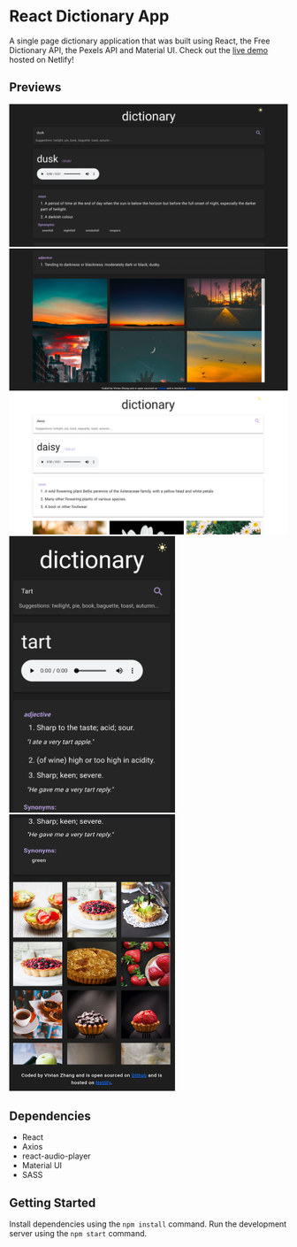 # React Dictionary App

A single page dictionary application that was built using React, the Free Dictionary API, the Pexels API and Material UI. Check out the [live demo](https://aesthetic-froyo.netlify.app/) hosted on Netlify!

## Previews

!["Dark Mode version"](https://github.com/vvynz/dictionary-app/blob/main/src/Docs/dictionary_app_dark_ver.png)
!["Dark Mode version example 2"](https://github.com/vvynz/dictionary-app/blob/main/src/Docs/dictionary_app_dark_ver_2.png)
!["Light Mode version](https://github.com/vvynz/dictionary-app/blob/main/src/Docs/dictionary_app_white_vers.png)
<img src="https://github.com/vvynz/dictionary-app/blob/main/src/Docs/dictiionary_app_mobile.png" width="300" height="500">
<img src="https://github.com/vvynz/dictionary-app/blob/main/src/Docs/dictiionary_app_mobile_2.png" width="300" height="500">

## Dependencies

- React
- Axios
- react-audio-player
- Material UI
- SASS

## Getting Started

Install dependencies using the `npm install` command.
Run the development server using the `npm start` command.

